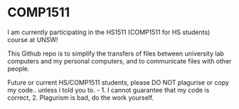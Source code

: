 # COMP1511
I am currently participating in the HS1511 (COMP1511 for HS students) course at UNSW!

This Github repo is to simplify the transfers of files between university lab computers and my personal computers, and to communicate files with other people. 

Future or current HS/COMP1511 students, please DO NOT plagurise or copy my code.. unless i told you to. - 1. I cannot guarantee that my code is correct, 2. Plagurism is bad, do the work yourself. 
